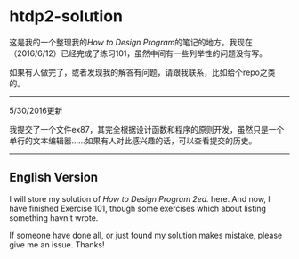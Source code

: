 # htdp2-solution

这是我的一个整理我的*How to Design Program*的笔记的地方。我现在（2016/6/12）已经完成了练习101，虽然中间有一些列举性的问题没有写。

如果有人做完了，或者发现我的解答有问题，请跟我联系，比如给个repo之类的。  

---

5/30/2016更新  

我提交了一个文件ex87，其完全根据设计函数和程序的原则开发，虽然只是一个单行的文本编辑器……如果有人对此感兴趣的话，可以查看提交的历史。

---

## English Version

I will store my solution of *How to Design Program 2ed.* here. And now, I have finished Exercise 101, though some exercises which about listing something havn't wrote.

If someone have done all, or just found my solution makes mistake, please give me an issue. Thanks!
